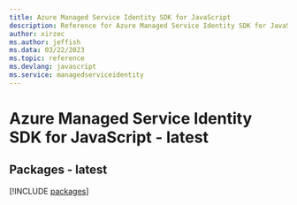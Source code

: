 ```yaml
---
title: Azure Managed Service Identity SDK for JavaScript
description: Reference for Azure Managed Service Identity SDK for JavaScript
author: xirzec
ms.author: jeffish
ms.data: 03/22/2023
ms.topic: reference
ms.devlang: javascript
ms.service: managedserviceidentity
---
```

# Azure Managed Service Identity SDK for JavaScript - latest
## Packages - latest
[!INCLUDE [packages](managed-service-identity-index.md)]